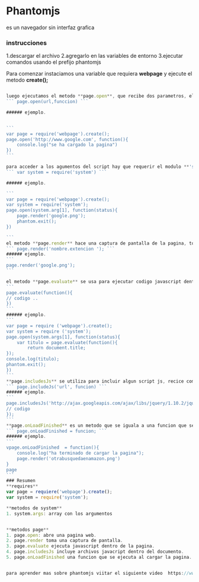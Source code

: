 # Phantomjs
es un navegador sin interfaz grafica
### instrucciones 
1.descargar el archivo
2.agregarlo en las variables de entorno 
3.ejecutar comandos usando el prefijo phantomjs


Para comenzar instaciamos una variable que requiera **webpage** y ejecute el metodo **create();**

~~~javascript var page = require('webpage').create(); ~~~

luego ejecutamos el metodo **page.open**, que recibe dos parametros, el primero es la url que queremos abrir y el segundo es una funcion anonima.  
``` page.open(url,funccion) ``` 

###### ejemplo.


```
var page = require('webpage').create(); 
page.open('http://www.google.com', function(){
	console.log("se ha cargado la pagina")
})
```

para acceder a los agumentos del script hay que requerir el modulo **'system'**  
``` var system = require('system') ```

###### ejemplo.

```
var page = require('webpage').create();
var system = require('system');
page.open(system.arg[1], function(status){
	page.render('google.png');
	phantom.exit();
})

```
el metodo **page.render** hace una captura de pantalla de la pagina, toma como argumento el nombre de la imagen con la que queremos gardar la catura.  
``` page.render('nombre.extencion '); ```
###### ejemplo.
```
page.render('google.png');
```

el metodo **page.evaluate** se usa para ejecutar codigo javascript dentro del navegador y recibe una funcion anonima, que se encargara de realizar cada unas de la instrccione que estan dentro del ella.  
``` 
page.evaluate(function(){
// codigo ..
})
```
###### ejemplo.
```
var page = require ('webpage').create();
var system = require ('system');
page.open(system.args[1], function(status){
	var titulo = page.evaluate(function(){
		return document.title;
});
console.log(titulo);
phantom.exit();
})
```
**page.includesJs** se utiliza para incluir algun script js, recice como parametros la url de donde se encuentra alojado el archivo y una funcion .  
``` page.includeJs('url', funcion) ``` 
###### ejemplo.
``` 
page.includesJs('http://ajax.googleapis.com/ajax/libs/jquery/1.10.2/jquery.min.js', function(){
// codigo 
});
```
**page.onLoadFinished** es un metodo que se iguala a una funcion que se ejecutara cuando la pagina haya cargado.  
``` page.onLoadFinished = funcion; ```
###### ejemplo.
```
vpage.onLoadFinished  = function(){
	console.log("ha terminado de cargar la pagina");
	page.render('otrabusquedaenamazon.png')
}
page
```
### Resumen
**requires**  
var page = requiere('webpage').create();
var system = require('system'); 

**metodos de system**  
1. system.args: array con los argumentos


**metodos page** 
1. page.open: abre una pagina web.
2. page.render toma una captura de pantalla.
3. page.evaluate ejecuta javascript dentro de la pagina.
4. page.includesJs incluye archivos javacript dentro del documento.
5. page.onLoadFinished una funcion que se ejecuta al cargar la pagina.


para aprender mas sobre phantomjs viitar el siguiente video  https://www.youtube.com/watch?v=_IKh1IvIjZo&t=340s codalot phantomjs


